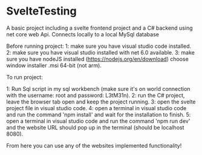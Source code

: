 # SvelteTesting
A basic project including a svelte frontend project and a C# backend using net core web Api. Connects locally to a local MySql database

Before running project:
1: make sure you have visual studio code installed.
2: make sure you have visual studio installed with net 6.0 available.
3: make sure you have nodeJS installed (https://nodejs.org/en/download) choose window installer .msi 64-bit (not arm).

To run project:

1: Run Sql script in my sql workbench (make sure it's on world connection with the username: root and password: L3tM31n).
2: run the C# project, leave the browser tab open and keep the project running.
3: open the svelte project file in visual studio code.
4: open a terminal in visual studio code and run the command 'npm install' and wait for the installation to finish.
5: open a terminal in visual studio code and run the command 'npm run dev' and the website URL should pop up in the terminal (should be localhost 8080).

From here you can use any of the websites implemented functionality!

